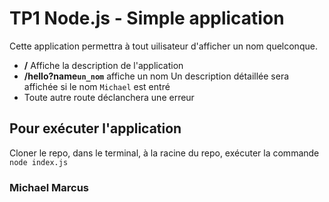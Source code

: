 # TP1 Node.js - Simple application

Cette application permettra à tout uilisateur d'afficher un nom quelconque.
* **/** Affiche la description de l'application
* **/hello?name`un_nom`** affiche un nom
Un description détaillée sera affichée si le nom `Michael` est entré
* Toute autre route déclanchera une erreur

## Pour exécuter l'application
Cloner le repo, dans le terminal, à la racine du repo, exécuter la commande `node index.js`

### Michael Marcus
